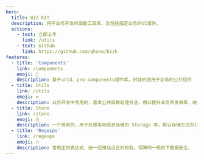 ```yaml
---
hero:
  title: BIZ KIT
  description: 用于业务开发的函数工具库，及包括指定业务的UI组件。
  actions:
    - text: 立即上手
      link: /utils
    - text: Github
      link: https://github.com/qhanw/bizk
features:
  - title: 'Components'
    link: /components
    emoji: 🌈
    description: 基于antd、pro-components组件库，封装的适用于业务的公共组件
  - title: Utils
    link: /utils
    emoji: ⚒️
    description: 业务开发中常用的，基本公共函数处理方法，用以提升业务开发效率，统一函数使用规范。
  - title: Store
    link: /store
    emoji: 🗄️
    description: 一个简单的，用于处理本地信息存储的 Storage 库，默认存储方式为localStorage
  - title: 'Regexps'
    link: /regexps
    emoji: 🔥
    description: 常用正则表达式，统一应用站点正则校验，保障同一规则下数据安全。
---
```

